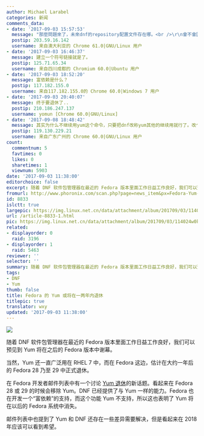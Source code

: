 ```yaml
---
author: Michael Larabel
categories: 新闻
comments_data:
- date: '2017-09-03 15:57:53'
  message: "那麼問題來了，未來dnf的repository配置文件存在哪。<br />\r\n會不會因爲歷史遺留問題繼續存在`/etc/yum.repos.d/`裏。"
  postip: 203.59.16.142
  username: 来自澳大利亚的 Chrome 61.0|GNU/Linux 用户
- date: '2017-09-03 16:46:37'
  message: 建立一个符号链接就是了。
  postip: 125.71.65.34
  username: 来自四川成都的 Chromium 60.0|Ubuntu 用户
- date: '2017-09-03 18:52:20'
  message: 富依赖是什么？
  postip: 117.182.155.0
  username: 来自117.182.155.0的 Chrome 60.0|Windows 7 用户
- date: '2017-09-03 20:40:07'
  message: 终于要退休了..
  postip: 210.186.247.137
  username: yomun [Chrome 60.0|GNU/Linux]
- date: '2017-09-08 18:48:42'
  message: 其实为什么不继续用yum这个命令，只要把dnf改称yum其他的继续用就行了。改个名字就是为了说明升级优化了？
  postip: 119.130.229.21
  username: 来自广东广州的 Chrome 60.0|GNU/Linux 用户
count:
  commentnum: 5
  favtimes: 0
  likes: 0
  sharetimes: 1
  viewnum: 5903
date: '2017-09-03 11:38:00'
editorchoice: false
excerpt: 随着 DNF 软件包管理器在最近的 Fedora 版本里面工作日益工作良好，我们可以预见到 Yum 将在之后的 Fedora 版本中谢幕。
fromurl: http://www.phoronix.com/scan.php?page=news_item&px=Fedora-Yum-Retirement
id: 8833
islctt: true
largepic: https://img.linux.net.cn/data/attachment/album/201709/03/114024w0kg9ajhmc04cc16.jpg
url: /article-8833-1.html
pic: https://img.linux.net.cn/data/attachment/album/201709/03/114024w0kg9ajhmc04cc16.jpg.thumb.jpg
related:
- displayorder: 0
  raid: 3196
- displayorder: 1
  raid: 5463
reviewer: ''
selector: ''
summary: 随着 DNF 软件包管理器在最近的 Fedora 版本里面工作日益工作良好，我们可以预见到 Yum 将在之后的 Fedora 版本中谢幕。
tags:
- DNF
- Yum
thumb: false
title: Fedora 的 Yum 或将在一两年内退休
titlepic: true
translator: wxy
updated: '2017-09-03 11:38:00'
---
```


![](/data/attachment/album/201709/03/114024w0kg9ajhmc04cc16.jpg)


随着 DNF 软件包管理器在最近的 Fedora 版本里面工作日益工作良好，我们可以预见到 Yum 将在之后的 Fedora 版本中谢幕。


当然，Yum 还一直广泛用在 RHEL 7 中，而在 Fedora 这边，估计在大约一年后的 Fedora 28 乃至 29 中正式退休。


在 Fedora 开发者邮件列表中有一个讨论 [Yum 退休](https://lists.fedoraproject.org/archives/list/devel@lists.fedoraproject.org/thread/GF6THFF5FXCNTKHVLVRRFHS46BTDPO5Y/)的新话题。看起来在 Fedora 28 或 29 的时候会移除 Yum。DNF 已经提供了与 Yum 一样的能力。Fedora 也在开发一个“富依赖”的支持，而这个功能 Yum 不支持，所以这也表明了 Yum 将在以后的 Fedora 系统中消失。


邮件列表中也提到了 Yum 和 DNF 还存在一些差异需要解决，但是看起来在 2018 年应该可以看到希望。